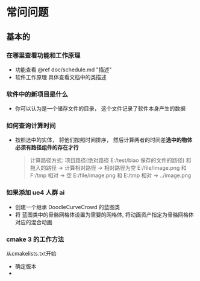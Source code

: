 # 常问问题

## 基本的

### 在哪里查看功能和工作原理

* 功能查看 @ref doc/schedule.md "描述"
* 软件工作原理 具体查看文档中的类描述

### 软件中的新项目是什么

* 你可以认为是一个储存文件的目录， 这个文件记录了软件本身产生的数据

### 如何查询计算时间

* 按照选中的实体， 将他们按照时间排序， 然后计算两者的时间差**选中的物体必须有路径组件的存在才行**
  > 计算路径方式:
  > 项目路径(绝对路径 E:/test/biao 保存的文件的路径) 和 拖入的路径 -> 计算相对路径 -> 相对路径为空
  > E:/file/image.png 和 F:/tmp 相对 -> 空
  > E:/file/image.png 和 E:/tmp 相对 -> ../image.png

### 如果添加 ue4 人群 ai

- 创建一个继承 DoodleCurveCrowd 的蓝图类
- 将 蓝图类中的骨骼网格体设置为需要的网格体, 将动画资产指定为骨骼网格体对应的混合动画

### cmake 3 的工作方法

从cmakelists.txt开始

- 确定版本
- 